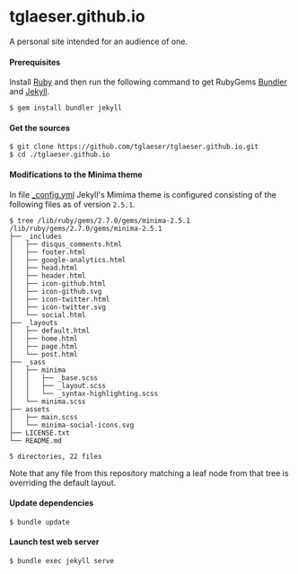 # tglaeser.github.io
A personal site intended for an audience of one.

#### Prerequisites
Install [Ruby](https://www.ruby-lang.org/en/) and then run the following command to get RubyGems [Bundler](https://bundler.io/) and [Jekyll](https://jekyllrb.com/).
```
$ gem install bundler jekyll
```

#### Get the sources
```
$ git clone https://github.com/tglaeser/tglaeser.github.io.git
$ cd ./tglaeser.github.io
```


#### Modifications to the Minima theme
In file [_config.yml](_config.yml) Jekyll's Mimima theme is configured consisting of the following files as of version `2.5.1`. 
```
$ tree /lib/ruby/gems/2.7.0/gems/minima-2.5.1
/lib/ruby/gems/2.7.0/gems/minima-2.5.1
├── _includes
│   ├── disqus_comments.html
│   ├── footer.html
│   ├── google-analytics.html
│   ├── head.html
│   ├── header.html
│   ├── icon-github.html
│   ├── icon-github.svg
│   ├── icon-twitter.html
│   ├── icon-twitter.svg
│   └── social.html
├── _layouts
│   ├── default.html
│   ├── home.html
│   ├── page.html
│   └── post.html
├── _sass
│   ├── minima
│   │   ├── _base.scss
│   │   ├── _layout.scss
│   │   └── _syntax-highlighting.scss
│   └── minima.scss
├── assets
│   ├── main.scss
│   └── minima-social-icons.svg
├── LICENSE.txt
└── README.md

5 directories, 22 files
```
Note that any file from this repository matching a leaf node from that tree is overriding the default layout.

#### Update dependencies
```
$ bundle update
```

#### Launch test web server
```
$ bundle exec jekyll serve
```